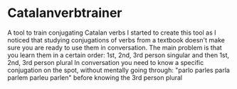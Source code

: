 # Catalanverbtrainer
A tool to train conjugating Catalan verbs
I started to create this tool as I noticed that studying conjugations of verbs from a textbook doesn't make sure you are ready to use them in conversation.
The main problem is that you learn them in a certain order: 1st, 2nd, 3rd person singular and then 1st, 2nd, 3rd person plural
In conversation you need to know a specific conjugation on the spot, without mentally going through: "parlo parles parla parlem parleu parlen" before knowing the 3rd person plural


